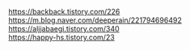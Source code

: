 https://backback.tistory.com/226      
https://m.blog.naver.com/deeperain/221794696492     
https://aljjabaegi.tistory.com/340     
https://happy-hs.tistory.com/23     


